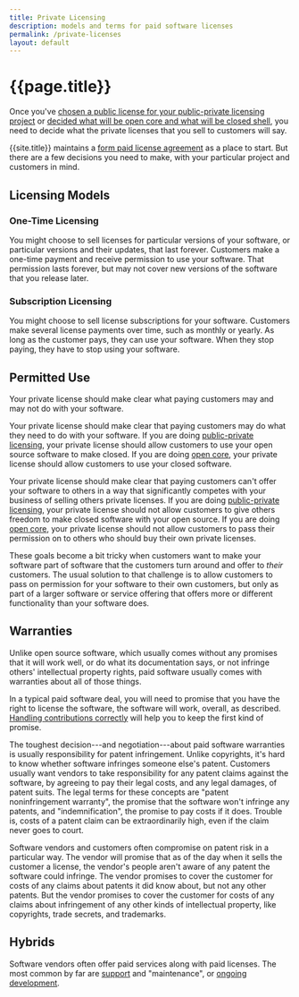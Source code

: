 ```yaml
---
title: Private Licensing
description: models and terms for paid software licenses
permalink: /private-licenses
layout: default
---
```


# {{page.title}}

Once you've [chosen a public license for your public-private licensing project](/public-private/public-licenses) or [decided what will be open core and what will be closed shell](/open-core/allocation),  you need to decide what the private licenses that you sell to customers will say.

{{site.title}} maintains a [form paid license agreement](/forms/license) as a place to start.  But there are a few decisions you need to make, with your particular project and customers in mind.

## Licensing Models

### One-Time Licensing

You might choose to sell licenses for particular versions of your software, or particular versions and their updates, that last forever.  Customers make a one-time payment and receive permission to use your software.  That permission lasts forever, but may not cover new versions of the software that you release later.

### Subscription Licensing

You might choose to sell license subscriptions for your software.  Customers make several license payments over time, such as monthly or yearly.  As long as the customer pays, they can use your software.  When they stop paying, they have to stop using your software.

## Permitted Use

Your private license should make clear what paying customers may and may not do with your software.

Your private license should make clear that paying customers may do what they need to do with your software.  If you are doing [public-private licensing](/public-private/indies), your private license should allow customers to use your open source software to make closed.  If you are doing [open core](/open-core/indies), your private license should allow customers to use your closed software.

Your private license should make clear that paying customers can't offer your software to others in a way that significantly competes with your business of selling others private licenses.  If you are doing [public-private licensing](/public-private/indies), your private license should not allow customers to give others freedom to make closed software with your open source.  If you are doing [open core](/open-core/indies), your private license should not allow customers to pass their permission on to others who should buy their own private licenses.

These goals become a bit tricky when customers want to make your software part of software that the customers turn around and offer to _their_ customers.  The usual solution to that challenge is to allow customers to pass on permission for your software to their own customers, but only as part of a larger software or service offering that offers more or different functionality than your software does.

## Warranties

Unlike open source software, which usually comes without any promises that it will work well, or do what its documentation says, or not infringe others' intellectual property rights, paid software usually comes with warranties about all of those things.

In a typical paid software deal, you will need to promise that you have the right to license the software, the software will work, overall, as described.  [Handling contributions correctly](./contributors) will help you to keep the first kind of promise.

The toughest decision---and negotiation---about paid software warranties is usually responsibility for patent infringement.  Unlike copyrights, it's hard to know whether software infringes someone else's patent.  Customers usually want vendors to take responsibility for any patent claims against the software, by agreeing to pay their legal costs, and any legal damages, of patent suits.  The legal terms for these concepts are "patent noninfringement warranty", the promise that the software won't infringe any patents, and "indemnification", the promise to pay costs if it does.  Trouble is, costs of a patent claim can be extraordinarily high, even if the claim never goes to court.

Software vendors and customers often compromise on patent risk in a particular way.  The vendor will promise that as of the day when it sells the customer a license, the vendor's people aren't aware of any patent the software could infringe.  The vendor promises to cover the customer for costs of any claims about patents it did know about, but not any other patents.  But the vendor promises to cover the customer for costs of any claims about infringement of any other kinds of intellectual property, like copyrights, trade secrets, and trademarks.

## Hybrids

Software vendors often offer paid services along with paid licenses.  The most common by far are [support](/paid-support) and "maintenance", or [ongoing development](/paid-development).
